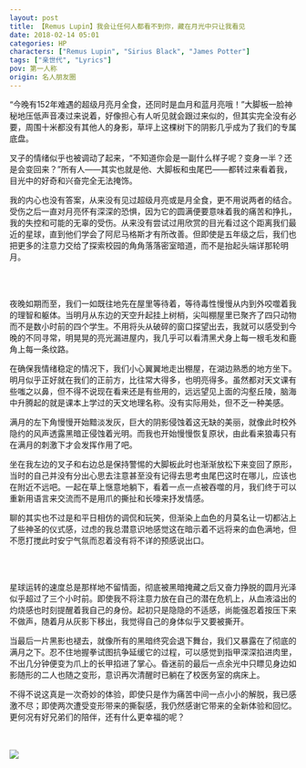 ```yaml
---
layout: post
title: 【Remus Lupin】我会让任何人都看不到你，藏在月光中只让我看见
date: 2018-02-14 05:01
categories: HP
characters: ["Remus Lupin", "Sirius Black", "James Potter"]
tags: ["亲世代", "Lyrics"]
pov: 第一人称
origin: 名人朋友圈
---
```


“今晚有152年难遇的超级月亮月全食，还同时是血月和蓝月亮哦！”大脚板一脸神秘地压低声音凑过来说着，好像担心有人听见就会跟过来似的，但其实完全没有必要，周围十米都没有其他人的身影，草坪上这棵树下的阴影几乎成为了我们的专属底盘。

叉子的情绪似乎也被调动了起来，“不知道你会是一副什么样子呢？变身一半？还是会变回来？”所有人——其实也就是他、大脚板和虫尾巴——都转过来看着我，目光中的好奇和兴奋完全无法掩饰。

我的内心也没有答案，从来没有见过超级月亮或是月全食，更不用说两者的结合。受伤之后一直对月亮怀有深深的恐惧，因为它的圆满便要意味着我的痛苦和挣扎，我的失控和可能的无辜的受伤。从来没有尝试过用欣赏的目光看过这个距离我们最近的星球，直到他们学会了阿尼马格斯才有所改善。但即使是五年级之后，我们也把更多的注意力交给了探索校园的角角落落密室暗道，而不是抬起头端详那轮明月。

<br><br>

夜晚如期而至，我们一如既往地先在屋里等待着，等待毒性慢慢从内到外咬噬着我的理智和躯体。当明月从东边的天空升起挂上树梢，尖叫棚屋里已聚齐了四只动物而不是数小时前的四个学生。不用将头从破碎的窗口探望出去，我就可以感受到今晚的不同寻常，明晃晃的亮光漏进屋内，我几乎可以看清黑犬身上每一根毛发和鹿角上每一条纹路。

在确保我情绪稳定的情况下，我们小心翼翼地走出棚屋，在湖边熟悉的地方坐下。明月似乎正好就在我们的正前方，比往常大得多，也明亮得多。虽然都对天文课有些嗤之以鼻，但不得不说现在看来还是有些用的，远远望见上面的沟壑丘陵，脑海中升腾起的就是课本上学过的天文地理名称。没有实际用处，但不乏一种美感。

满月的左下角慢慢开始黯淡发灰，巨大的阴影侵蚀着这无缺的美丽，就像此时校外隐约的风声透露黑暗正侵蚀着光明。而我也开始慢慢恢复原状，由此看来狼毒只有在满月的刺激下才会发挥作用了吧。

坐在我左边的叉子和右边总是保持警惕的大脚板此时也渐渐放松下来变回了原形，当时的自己并没有分出心思去注意甚至没有记得去思考虫尾巴这时在哪儿，应该也在附近不远吧。一起在草上惬意地躺下，看着一点一点被吞噬的月，我们终于可以重新用语言来交流而不是用爪的撕扯和长嚎来抒发情感。

聊的其实也不过是和平日相仿的调侃和玩笑，但渐染上血色的月莫名让一切都沾上了些神圣的仪式感，过虑的我总潜意识地感觉这在暗示着不远将来的血色满地，但不愿打搅此时安宁气氛而忍着没有将不详的预感说出口。

<br><br>

星球运转的速度总是那样地不留情面，彻底被黑暗掩藏之后又奋力挣脱的圆月光泽似乎超过了三个小时前。即使我不将注意力放在自己的潜在危机上，从血液溢出的灼烧感也时刻提醒着我自己的身份。起初只是隐隐的不适感，尚能强忍着按压下来不做声，随着月从灰影下移出，我觉得自己的身体似乎又要被撕开。

当最后一片黑影也褪去，就像所有的黑暗终究会退下舞台，我们又暴露在了彻底的满月之下。忍不住地握拳试图抗争延缓它的过程，可以感觉到指甲深深掐进肉里，不出几分钟便变为爪上的长甲掐进了掌心。昏迷前的最后一点余光中只瞟见身边如影随形的二人也随之变形，意识再次清醒时已躺在了校医务室的病床上。

不得不说这真是一次奇妙的体验，即使只是作为痛苦中间一点小小的解脱，我已感激不尽；即使两次遭受变形带来的撕裂感，我仍然感谢它带来的全新体验和回忆。更何况有好兄弟们的陪伴，还有什么更幸福的呢？

<br><br>
![](https://github.com/junesirius/junesirius.github.io/tree/master/assets/images/mrpyq/2018-02-14-Lyrics.jpg)